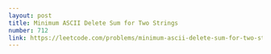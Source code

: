 ```yaml
---
layout: post
title: Minimum ASCII Delete Sum for Two Strings
number: 712
link: https://leetcode.com/problems/minimum-ascii-delete-sum-for-two-strings
---
```

